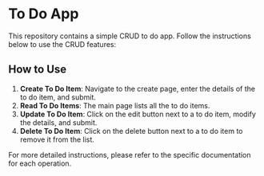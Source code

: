 # To Do App

This repository contains a simple CRUD to do app. Follow the instructions below to use the CRUD features:

## How to Use

1. **Create To Do Item**: Navigate to the create page, enter the details of the to do item, and submit.
2. **Read To Do Items**: The main page lists all the to do items.
3. **Update To Do Item**: Click on the edit button next to a to do item, modify the details, and submit.
4. **Delete To Do Item**: Click on the delete button next to a to do item to remove it from the list.

For more detailed instructions, please refer to the specific documentation for each operation.
